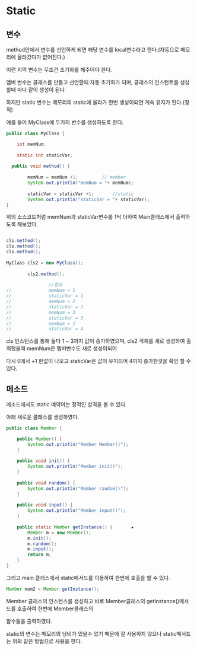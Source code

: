 # Static

## 변수

method안에서 변수를 선언하게 되면 해당 변수를 local변수라고 한다.(자동으로 메모리에 올라갔다가 없어진다.)

이런 지역 변수는 무조건 초기화를 해주어야 한다.

멤버 변수는 클래스를 만들고 선언할때 자동 초기화가 되며, 클래스의 인스턴트를 생성할때 마다 같이 생성이 된다

하지만 static 변수는 메모리의 static에 올라가 한번 생성이되면 계속 유지가 된다.(정적)

예를 들어 MyClass에 두가지 변수를 생성하도록 한다.

```java
public class MyClass {

	int memNum; 
	
	static int staticVar; 
  
  public void method() {		
		
		memNum = memNum +1;			// member
		System.out.println("memNum = "+ memNum);
		
		staticVar = staticVar +1;		//static
		System.out.println("staticVar = "+ staticVar);
}
```

위의 소스코드처럼 memNum과 staticVar변수를 1씩 더하여 Main클래스에서 출력하도록 해보았다.

```java

cls.method();
cls.method();
cls.method();
    
MyClass cls2 = new MyClass();
		
		cls2.method();
    
				//결과
//				memNum = 1
//				staticVar = 1
//				memNum = 2
//				staticVar = 2
//				memNum = 3
//				staticVar = 3
//				memNum = 1
//				staticVar = 4
```
cls 인스턴스를 통해 둘다 1 ~ 3까지 값이 증가하였으며, cls2 객체를 새로 생성하여 출력했을때 memNum은 멤버변수도 새로 생성이되어

다시 0에서 +1 한값이 나오고 staticVar은 값이 유지되어 4까지 증가한것을 확인 할 수 있다.

## 메소드
메소드에서도 static 예약어는 정적인 성격을 볼 수 있다.

아래 새로운 클래스를 생성하였다.

```java
public class Member {

	public Member() {
		System.out.println("Member Member()");
	}
	
	public void init() {
		System.out.println("Member init()");
	}
	
	public void random() {
		System.out.println("Member random()");
	}
	
	public void input() {
		System.out.println("Member input()");
	}
	
	public static Member getInstance() {       ★
		Member m = new Member();
		m.init();
		m.random();
		m.input();
		return m;
	}
}
```
그리고 main 클래스에서 static메서드를 이용하여 한번에 호출을 할 수 있다.

```java
Member mem2 = Member.getInstance();
```
Member 클래스의 인스턴스를 생성하고 바로 Member클래스의 getInstance()메서드를 호출하여 한번에 Member클래스의

함수들을 출력하였다. 

static의 변수는 메모리의 낭비가 있을수 있기 때문에 잘 사용하지 않으나 static메서드는 위와 같은 방법으로 사용을 한다.
